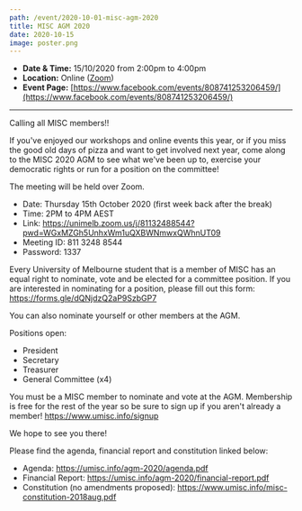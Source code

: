 ```yaml
---
path: /event/2020-10-01-misc-agm-2020
title: MISC AGM 2020
date: 2020-10-15
image: poster.png
---
```


- **Date & Time:** 15/10/2020 from 2:00pm to 4:00pm
- **Location:** Online ([Zoom](https://unimelb.zoom.us/j/81132488544?pwd=WGxMZGh5UnhxWm1uQXBWNmwxQWhnUT09))
- **Event Page:** [https://www.facebook.com/events/808741253206459/](https://www.facebook.com/events/808741253206459/)

---

Calling all MISC members!!

If you've enjoyed our workshops and online events this year, or if you miss the good old days of pizza and want to get involved next year, come along to the MISC 2020 AGM to see what we've been up to, exercise your democratic rights or run for a position on the committee!

The meeting will be held over Zoom.
- Date: Thursday 15th October 2020 (first week back after the break)
- Time: 2PM to 4PM AEST
- Link: https://unimelb.zoom.us/j/81132488544?pwd=WGxMZGh5UnhxWm1uQXBWNmwxQWhnUT09
- Meeting ID: 811 3248 8544
- Password: 1337

Every University of Melbourne student that is a member of MISC has an equal right to nominate, vote and be elected for a committee position. If you are interested in nominating for a position, please fill out this form: https://forms.gle/dQNjdzQ2aP9SzbGP7

You can also nominate yourself or other members at the AGM.

Positions open:
- President
- Secretary
- Treasurer
- General Committee (x4)

You must be a MISC member to nominate and vote at the AGM. Membership is free for the rest of the year so be sure to sign up if you aren't already a member! https://www.umisc.info/signup

We hope to see you there!

Please find the agenda, financial report and constitution linked below:

- Agenda: https://umisc.info/agm-2020/agenda.pdf
- Financial Report: https://umisc.info/agm-2020/financial-report.pdf
- Constitution (no amendments proposed): https://www.umisc.info/misc-constitution-2018aug.pdf

